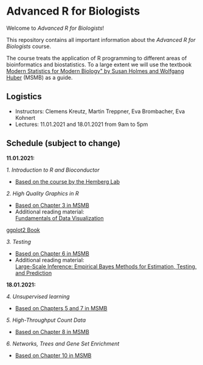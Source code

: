 # Advanced R for Biologists

Welcome to *Advanced R for Biologists*!

This repository contains all important information about the *Advanced R for Biologists* course.

The course treats the application of R programming to different areas of bioinformatics and biostatistics. To a large extent we will use the textbook [Modern Statistics for Modern Biology" by Susan Holmes and Wolfgang Huber](https://web.stanford.edu/class/bios221/book/index.html) (MSMB) as a guide. 

## Logistics  

- Instructors: Clemens Kreutz, Martin Treppner, Eva Brombacher, Eva Kohnert
- Lectures: 11.01.2021 and 18.01.2021 from 9am to 5pm

## Schedule (subject to change) 

**11.01.2021:**

*1. Introduction to R and Bioconductor*

* [Based on the course by the Hemberg Lab](https://scrnaseq-course.cog.sanger.ac.uk/website/introduction-to-rbioconductor.html)

*2. High Quality Graphics in R*

* [Based on Chapter 3 in MSMB](https://web.stanford.edu/class/bios221/book/Chap-Graphics.html)
* Additional reading material:   
[Fundamentals of Data Visualization](https://clauswilke.com/dataviz/)

[ggplot2 Book](https://ggplot2-book.org/)

*3. Testing*

* [Based on Chapter 6 in MSMB](https://web.stanford.edu/class/bios221/book/Chap-Testing.html)
* Additional reading material:  
[Large-Scale Inference: Empirical Bayes Methods for Estimation, Testing, and Prediction](https://statweb.stanford.edu/~ckirby/brad/LSI/monograph_CUP.pdf)

**18.01.2021:**

*4. Unsupervised learning*

* [Based on Chapters 5 and 7 in MSMB](https://web.stanford.edu/class/bios221/book/Chap-Clustering.html)

*5. High-Throughput Count Data*

* [Based on Chapter 8 in MSMB](https://web.stanford.edu/class/bios221/book/Chap-CountData.html)

*6. Networks, Trees and Gene Set Enrichment*

* [Based on Chapter 10 in MSMB](https://web.stanford.edu/class/bios221/book/Chap-Graphs.html)

